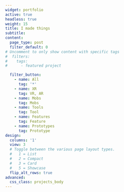 ```yaml
---
widget: portfolio
active: true
headless: true
weight: 15
title: I made things
subtitle:
content:
  page_type: post
  filter_default: 0
# Uncomment to only show content with specific tags
#  filters:
#    tags:
#      - featured project

  filter_button:
    - name: All
      tag: '*'
    - name: XR
      tag: VR, AR
    - name: Mobs
      tag: Mobs
    - name: Tools
      tag: Tool
    - name: Features
      tag: Feature
    - name: Prototypes
      tag: Prototype
design:
  columns: '1'
  view: 3
  # Toggle between the various page layout types.
  #   1 = List
  #   2 = Compact  
  #   3 = Card
  #   5 = Showcase
  flip_alt_rows: true
advanced:
  css_class: projects_body
---
```

<script>
    ScrollReveal().reveal('.project-card', { delay: 200, origin: 'bottom', reset: true });
</script>
